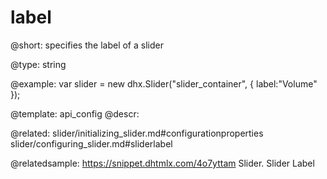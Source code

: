 label
=============

@short: 
specifies the label of a slider




@type: string

@example: 
var slider = new dhx.Slider("slider_container", { 
   label:"Volume" 
});


@template:	api_config
@descr: 


@related: 
slider/initializing_slider.md#configurationproperties
slider/configuring_slider.md#sliderlabel

@relatedsample: https://snippet.dhtmlx.com/4o7yttam	Slider. Slider Label
